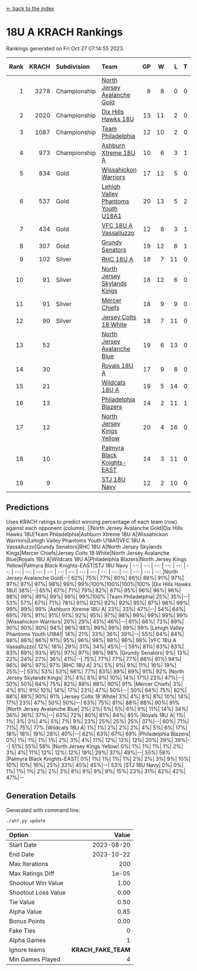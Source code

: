 [<- back to the index](readme.md)
# 18U A KRACH Rankings
Rankings generated on Fri Oct 27 07:14:55 2023.

Rank|KRACH|Subdivision|Team|GP|W|L|T|OTW|OTL|SoS|Exp Wins|Win Diff
---:|---:|:---|:---|---:|---:|---:|---:|---:|---:|---:|---:|---:
1|3278|Championship|[North Jersey Avalanche Gold](https://gamesheetstats.com/seasons/3659/teams/140737/schedule)|8|8|0|0|0|0|57|8.8|-0.0
2|2020|Championship|[Dix Hills Hawks 18U](https://gamesheetstats.com/seasons/3659/teams/140731/schedule)|13|11|2|0|1|0|434|11.9|0.0
3|1087|Championship|[Team Philadelphia](https://gamesheetstats.com/seasons/3659/teams/140745/schedule)|12|10|2|0|0|0|402|10.9|0.0
4|973|Championship|[Ashburn Xtreme 18U A](https://gamesheetstats.com/seasons/3659/teams/140730/schedule)|10|6|3|1|1|0|618|7.4|0.0
5|834|Gold|[Wissahickon Warriors](https://gamesheetstats.com/seasons/3659/teams/140748/schedule)|17|12|5|0|0|0|528|12.9|0.0
6|537|Gold|[Lehigh Valley Phantoms Youth U18A1](https://gamesheetstats.com/seasons/3659/teams/140734/schedule)|20|13|5|2|0|0|400|14.9|0.0
7|434|Gold|[VFC 18U A Vassalluzzo](https://gamesheetstats.com/seasons/3659/teams/140746/schedule)|12|8|3|1|2|1|297|9.4|0.0
8|307|Gold|[Grundy Senators](https://gamesheetstats.com/seasons/3659/teams/140732/schedule)|19|12|6|1|0|0|370|13.4|0.0
9|102|Silver|[RHC 18U A](https://gamesheetstats.com/seasons/3659/teams/140742/schedule)|18|7|11|0|0|1|492|7.9|0.0
10|91|Silver|[North Jersey Skylands Kings](https://gamesheetstats.com/seasons/3659/teams/140739/schedule)|18|12|6|0|1|1|378|12.9|0.0
11|91|Silver|[Mercer Chiefs](https://gamesheetstats.com/seasons/3659/teams/140735/schedule)|18|9|9|0|0|1|325|9.9|0.0
12|90|Silver|[Jersey Colts 18 White](https://gamesheetstats.com/seasons/3659/teams/140733/schedule)|18|7|11|0|0|2|670|7.9|0.0
13|52||[North Jersey Avalanche Blue](https://gamesheetstats.com/seasons/3659/teams/140736/schedule)|19|6|13|0|0|0|453|6.9|0.0
14|30||[Royals 18U A](https://gamesheetstats.com/seasons/3659/teams/140743/schedule)|17|9|8|0|1|0|114|9.9|0.0
15|21||[Wildcats 18U A](https://gamesheetstats.com/seasons/3659/teams/140747/schedule)|19|5|14|0|0|1|473|5.9|0.0
16|13||[Philadelphia Blazers](https://gamesheetstats.com/seasons/3659/teams/140741/schedule)|14|2|11|1|0|2|232|3.4|0.0
17|12||[North Jersey Kings Yellow](https://gamesheetstats.com/seasons/3659/teams/140738/schedule)|20|4|16|0|1|0|351|4.9|0.0
18|10||[Palmyra Black Knights-EAST](https://gamesheetstats.com/seasons/3659/teams/140740/schedule)|14|3|11|0|2|0|215|3.9|0.0
19|9||[STJ 18U Navy](https://gamesheetstats.com/seasons/3659/teams/140744/schedule)|12|2|10|0|0|0|218|2.9|0.0

## Predictions
Uses KRACH ratings to predict winning percentage of each team (row) against each opponent (column).
||North Jersey Avalanche Gold|Dix Hills Hawks 18U|Team Philadelphia|Ashburn Xtreme 18U A|Wissahickon Warriors|Lehigh Valley Phantoms Youth U18A1|VFC 18U A Vassalluzzo|Grundy Senators|RHC 18U A|North Jersey Skylands Kings|Mercer Chiefs|Jersey Colts 18 White|North Jersey Avalanche Blue|Royals 18U A|Wildcats 18U A|Philadelphia Blazers|North Jersey Kings Yellow|Palmyra Black Knights-EAST|STJ 18U Navy
| --: | --: | --: | --: | --: | --: | --: | --: | --: | --: | --: | --: | --: | --: | --: | --: | --: | --: | --: | --: 
|North Jersey Avalanche Gold|--| 62%| 75%| 77%| 80%| 86%| 88%| 91%| 97%| 97%| 97%| 97%| 98%| 99%| 99%|100%|100%|100%|100%
|Dix Hills Hawks 18U| 38%|--| 65%| 67%| 71%| 79%| 82%| 87%| 95%| 96%| 96%| 96%| 98%| 99%| 99%| 99%| 99%| 99%|100%
|Team Philadelphia| 25%| 35%|--| 53%| 57%| 67%| 71%| 78%| 91%| 92%| 92%| 92%| 95%| 97%| 98%| 99%| 99%| 99%| 99%
|Ashburn Xtreme 18U A| 23%| 33%| 47%|--| 54%| 64%| 69%| 76%| 91%| 91%| 91%| 92%| 95%| 97%| 98%| 99%| 99%| 99%| 99%
|Wissahickon Warriors| 20%| 29%| 43%| 46%|--| 61%| 66%| 73%| 89%| 90%| 90%| 90%| 94%| 96%| 98%| 99%| 99%| 99%| 99%
|Lehigh Valley Phantoms Youth U18A1| 14%| 21%| 33%| 36%| 39%|--| 55%| 64%| 84%| 86%| 86%| 86%| 91%| 95%| 96%| 98%| 98%| 98%| 98%
|VFC 18U A Vassalluzzo| 12%| 18%| 29%| 31%| 34%| 45%|--| 59%| 81%| 83%| 83%| 83%| 89%| 93%| 95%| 97%| 97%| 98%| 98%
|Grundy Senators|  9%| 13%| 22%| 24%| 27%| 36%| 41%|--| 75%| 77%| 77%| 77%| 86%| 91%| 94%| 96%| 96%| 97%| 97%
|RHC 18U A|  3%|  5%|  9%|  9%| 11%| 16%| 19%| 25%|--| 53%| 53%| 53%| 66%| 77%| 83%| 89%| 89%| 91%| 92%
|North Jersey Skylands Kings|  3%|  4%|  8%|  9%| 10%| 14%| 17%| 23%| 47%|--| 50%| 50%| 64%| 75%| 82%| 88%| 88%| 90%| 91%
|Mercer Chiefs|  3%|  4%|  8%|  9%| 10%| 14%| 17%| 23%| 47%| 50%|--| 50%| 64%| 75%| 82%| 88%| 88%| 90%| 91%
|Jersey Colts 18 White|  3%|  4%|  8%|  8%| 10%| 14%| 17%| 23%| 47%| 50%| 50%|--| 63%| 75%| 81%| 88%| 88%| 90%| 91%
|North Jersey Avalanche Blue|  2%|  2%|  5%|  5%|  6%|  9%| 11%| 14%| 34%| 36%| 36%| 37%|--| 63%| 72%| 80%| 81%| 84%| 85%
|Royals 18U A|  1%|  1%|  3%|  3%|  4%|  5%|  7%|  9%| 23%| 25%| 25%| 25%| 37%|--| 60%| 71%| 71%| 75%| 77%
|Wildcats 18U A|  1%|  1%|  2%|  2%|  2%|  4%|  5%|  6%| 17%| 18%| 18%| 19%| 28%| 40%|--| 62%| 63%| 67%| 69%
|Philadelphia Blazers|  0%|  1%|  1%|  1%|  1%|  2%|  3%|  4%| 11%| 12%| 12%| 12%| 20%| 29%| 38%|--| 51%| 55%| 58%
|North Jersey Kings Yellow|  0%|  1%|  1%|  1%|  1%|  2%|  3%|  4%| 11%| 12%| 12%| 12%| 19%| 29%| 37%| 49%|--| 55%| 58%
|Palmyra Black Knights-EAST|  0%|  1%|  1%|  1%|  1%|  2%|  2%|  3%|  9%| 10%| 10%| 10%| 16%| 25%| 33%| 45%| 45%|--| 53%
|STJ 18U Navy|  0%|  0%|  1%|  1%|  1%|  2%|  2%|  3%|  8%|  9%|  9%|  9%| 15%| 23%| 31%| 42%| 42%| 47%|--

## Generation Details

Generated with command line:
```
./ahf.py update
```

| Option | Value |
| :----- | ----: |
| Start Date | 2023-08-20 |
| End Date | 2023-10-22 |
| Max Iterations | 200 |
| Max Ratings Diff | 1e-05 |
| Shootout Win Value | 1.00 |
| Shootout Loss Value | 0.00 |
| Tie Value | 0.50 |
| Alpha Value | 0.85 |
| Bonus Points | 0.00 |
| Fake Ties | 0 |
| Alpha Games | 1 |
| Ignore teams | __KRACH_FAKE_TEAM__ |
| Min Games Played | 4 |

